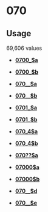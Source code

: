 # 070

## Usage

69,606 values

-   **[0700\_$a](../../tags/070/0700_a-1.md)**  

-   **[0700\_$b](../../tags/070/0700_b-2.md)**  

-   **[070\_\_$a](../../tags/070/070__a-3.md)**  

-   **[070\_\_$b](../../tags/070/070__b-4.md)**  

-   **[0701\_$a](../../tags/070/0701_a-5.md)**  

-   **[0701\_$b](../../tags/070/0701_b-6.md)**  

-   **[070\_4$a](../../tags/070/070_4a-7.md)**  

-   **[070\_4$b](../../tags/070/070_4b-8.md)**  

-   **[070??$a](../../tags/070/070__a-9.md)**  

-   **[07000$a](../../tags/070/07000a-10.md)**  

-   **[07000$b](../../tags/070/07000b-11.md)**  

-   **[070\_\_$d](../../tags/070/070__d-12.md)**  

-   **[070\_\_$e](../../tags/070/070__e-13.md)**  


